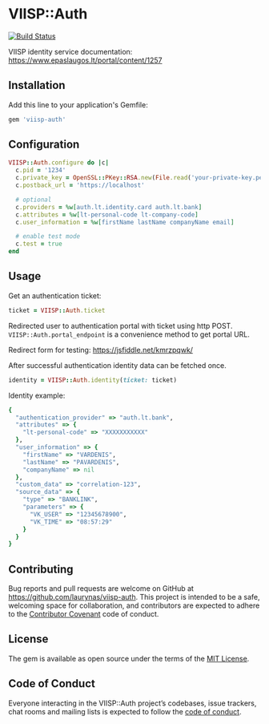 # VIISP::Auth

[![Build Status](https://travis-ci.org/laurynas/viisp-auth.svg?branch=master)](https://travis-ci.org/laurynas/viisp-auth)

VIISP identity service documentation: https://www.epaslaugos.lt/portal/content/1257

## Installation

Add this line to your application's Gemfile:

```ruby
gem 'viisp-auth'
```

## Configuration

```ruby
VIISP::Auth.configure do |c|
  c.pid = '1234'
  c.private_key = OpenSSL::PKey::RSA.new(File.read('your-private-key.pem'))
  c.postback_url = 'https://localhost'

  # optional
  c.providers = %w[auth.lt.identity.card auth.lt.bank]
  c.attributes = %w[lt-personal-code lt-company-code] 
  c.user_information = %w[firstName lastName companyName email]

  # enable test mode
  c.test = true
end
```

## Usage

Get an authentication ticket:

```ruby
ticket = VIISP::Auth.ticket
```

Redirected user to authentication portal with ticket using http POST.
`VIISP::Auth.portal_endpoint` is a convenience method to get portal URL.

Redirect form for testing: https://jsfiddle.net/kmrzpqwk/

After successful authentication identity data can be fetched once.

```ruby
identity = VIISP::Auth.identity(ticket: ticket)
```

Identity example:

```ruby
{
  "authentication_provider" => "auth.lt.bank",
  "attributes" => {
    "lt-personal-code" => "XXXXXXXXXXX"
  },
  "user_information" => {
    "firstName" => "VARDENIS",
    "lastName" => "PAVARDENIS",
    "companyName" => nil
  },
  "custom_data" => "correlation-123",
  "source_data" => {
    "type" => "BANKLINK",
    "parameters" => {
      "VK_USER" => "12345678900",
      "VK_TIME" => "08:57:29"
    }
  }
}
```

## Contributing

Bug reports and pull requests are welcome on GitHub at https://github.com/laurynas/viisp-auth. This project is intended to be a safe, welcoming space for collaboration, and contributors are expected to adhere to the [Contributor Covenant](http://contributor-covenant.org) code of conduct.

## License

The gem is available as open source under the terms of the [MIT License](https://opensource.org/licenses/MIT).

## Code of Conduct

Everyone interacting in the VIISP::Auth project’s codebases, issue trackers, chat rooms and mailing lists is expected to follow the [code of conduct](https://github.com/laurynas/viisp-auth/blob/master/CODE_OF_CONDUCT.md).

